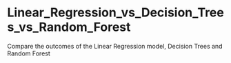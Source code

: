 # Linear_Regression_vs_Decision_Trees_vs_Random_Forest

Compare the outcomes of the Linear Regression model, Decision Trees and Random Forest
